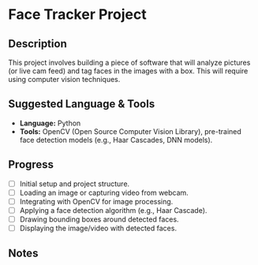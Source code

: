 # Face Tracker Project

## Description

This project involves building a piece of software that will analyze pictures (or live cam feed) and tag faces in the images with a box. This will require using computer vision techniques.

## Suggested Language & Tools

*   **Language:** Python
*   **Tools:** OpenCV (Open Source Computer Vision Library), pre-trained face detection models (e.g., Haar Cascades, DNN models).

## Progress

*   [ ] Initial setup and project structure.
*   [ ] Loading an image or capturing video from webcam.
*   [ ] Integrating with OpenCV for image processing.
*   [ ] Applying a face detection algorithm (e.g., Haar Cascade).
*   [ ] Drawing bounding boxes around detected faces.
*   [ ] Displaying the image/video with detected faces.

## Notes

